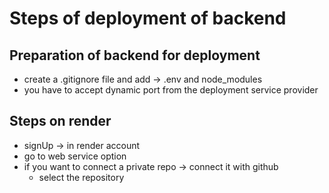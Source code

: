 # Steps of deployment of backend
## Preparation of backend for deployment
* create a .gitignore file and add -> .env and node_modules
* you have to accept dynamic port from the deployment service provider


## Steps on render
* signUp -> in render account
* go to web service option
* if you want to connect a private repo -> connect it with github
    * select the repository